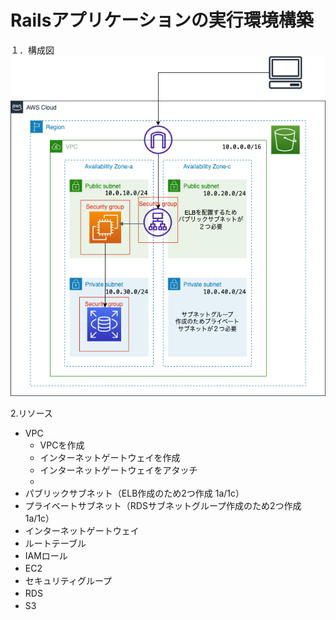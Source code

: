 # Railsアプリケーションの実行環境構築　　
１．構成図  
![構成図](./lalala-drawio.png)


2.リソース  
- VPC  
    - VPCを作成  
    - インターネットゲートウェイを作成  
    - インターネットゲートウェイをアタッチ  
    - 
- パブリックサブネット（ELB作成のため2つ作成 1a/1c）　　
- プライベートサブネット（RDSサブネットグループ作成のため2つ作成 1a/1c）　　
- インターネットゲートウェイ　　
- ルートテーブル
- IAMロール　　
- EC2　　
- セキュリティグループ　　
- RDS　　　　
- S3　　


